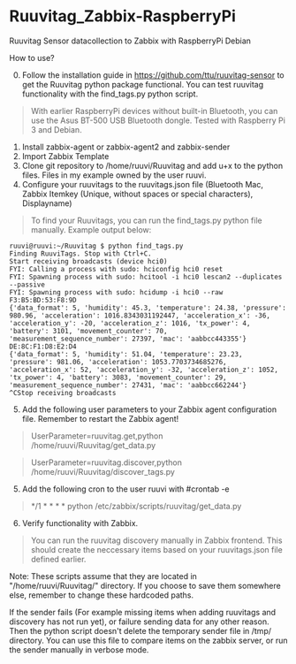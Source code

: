 # Ruuvitag_Zabbix-RaspberryPi
Ruuvitag Sensor datacollection to Zabbix with RaspberryPi Debian

How to use?

0. Follow the installation guide in https://github.com/ttu/ruuvitag-sensor to get the Ruuvitag python package functional. You can test ruuvitag functionality with the find_tags.py python script.
> With earlier RaspberryPi devices without built-in Bluetooth, you can use the Asus BT-500 USB Bluetooth dongle. Tested with Raspberry Pi 3 and Debian.
1. Install zabbix-agent or zabbix-agent2 and zabbix-sender
2. Import Zabbix Template
3. Clone git repository to /home/ruuvi/Ruuvitag and add u+x to the python files. Files in my example owned by the user ruuvi.
4. Configure your ruuvitags to the ruuvitags.json file (Bluetooth Mac, Zabbix Itemkey (Unique, without spaces or special characters), Displayname)
> To find your Ruuvitags, you can run the find_tags.py python file manually. Example output below:
```
ruuvi@ruuvi:~/Ruuvitag $ python find_tags.py
Finding RuuviTags. Stop with Ctrl+C.
Start receiving broadcasts (device hci0)
FYI: Calling a process with sudo: hciconfig hci0 reset
FYI: Spawning process with sudo: hcitool -i hci0 lescan2 --duplicates --passive
FYI: Spawning process with sudo: hcidump -i hci0 --raw
F3:B5:BD:53:F8:9D
{'data_format': 5, 'humidity': 45.3, 'temperature': 24.38, 'pressure': 980.96, 'acceleration': 1016.8343031192447, 'acceleration_x': -36, 'acceleration_y': -20, 'acceleration_z': 1016, 'tx_power': 4, 'battery': 3101, 'movement_counter': 70, 'measurement_sequence_number': 27397, 'mac': 'aabbcc443355'}
DE:8C:F1:D8:E2:D4
{'data_format': 5, 'humidity': 51.04, 'temperature': 23.23, 'pressure': 981.06, 'acceleration': 1053.7703734685276, 'acceleration_x': 52, 'acceleration_y': -32, 'acceleration_z': 1052, 'tx_power': 4, 'battery': 3083, 'movement_counter': 29, 'measurement_sequence_number': 27431, 'mac': 'aabbcc662244'}
^CStop receiving broadcasts
```
5. Add the following user parameters to your Zabbix agent configuration file. Remember to restart the Zabbix agent!

>UserParameter=ruuvitag.get,python /home/ruuvi/Ruuvitag/get_data.py

>UserParameter=ruuvitag.discover,python /home/ruuvi/Ruuvitag/discover_tags.py

5. Add the following cron to the user ruuvi with #crontab -e
> */1 * * * * python /etc/zabbix/scripts/ruuvitag/get_data.py
6. Verify functionality with Zabbix.
> You can run the ruuvitag discovery manually in Zabbix frontend. This should create the neccessary items based on your ruuvitags.json file defined earlier.

Note: These scripts assume that they are located in "/home/ruuvi/Ruuvitag/" directory. If you choose to save them somewhere else, remember to change these hardcoded paths.

If the sender fails (For example missing items when adding ruuvitags and discovery has not run yet), or failure sending data for any other reason. Then the python script doesn't delete the temporary sender file in /tmp/ directory. You can use this file to compare items on the zabbix server, or run the sender manually in verbose mode.